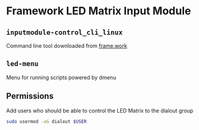 # Framework LED Matrix Input Module

## `inputmodule-control_cli_linux`
Command line tool downloaded from [frame.work](https://frame.work/gb/en/laptop-16-support#customize-your-laptop)

## `led-menu`
Menu for running scripts powered by dmenu

## Permissions
Add users who should be able to control the LED Matrix to the dialout group
```sh
sudo usermod -aG dialout $USER
```
